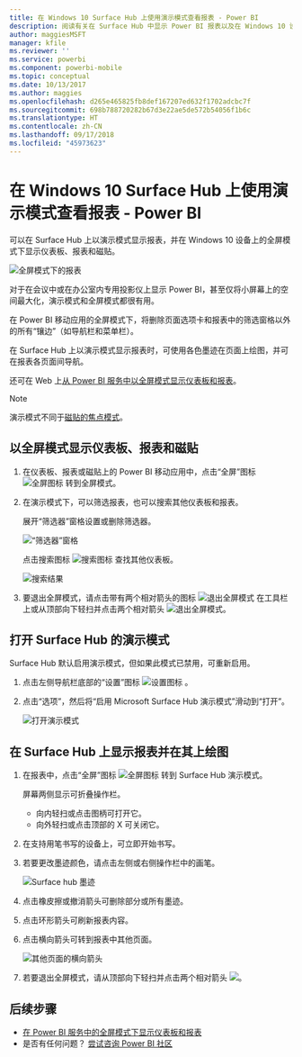 ```yaml
---
title: 在 Windows 10 Surface Hub 上使用演示模式查看报表 - Power BI
description: 阅读有关在 Surface Hub 中显示 Power BI 报表以及在 Windows 10 设备上以全屏模式显示 Power BI 仪表板、报表和磁贴的内容。
author: maggiesMSFT
manager: kfile
ms.reviewer: ''
ms.service: powerbi
ms.component: powerbi-mobile
ms.topic: conceptual
ms.date: 10/13/2017
ms.author: maggies
ms.openlocfilehash: d265e465825fb8def167207ed632f1702adcbc7f
ms.sourcegitcommit: 698b788720282b67d3e22ae5de572b54056f1b6c
ms.translationtype: HT
ms.contentlocale: zh-CN
ms.lasthandoff: 09/17/2018
ms.locfileid: "45973623"
---
```

# <a name="view-reports-in-presentation-mode-on-surface-hub-and-windows-10---power-bi"></a>在 Windows 10 Surface Hub 上使用演示模式查看报表 - Power BI
可以在 Surface Hub 上以演示模式显示报表，并在 Windows 10 设备上的全屏模式下显示仪表板、报表和磁贴。 

![全屏模式下的报表](./media/mobile-windows-10-app-presentation-mode/power-bi-presentation-mode.png)

对于在会议中或在办公室内专用投影仪上显示 Power BI，甚至仅将小屏幕上的空间最大化，演示模式和全屏模式都很有用。 

在 Power BI 移动应用的全屏模式下，将删除页面选项卡和报表中的筛选窗格以外的所有“镶边”（如导航栏和菜单栏）。

在 Surface Hub 上以演示模式显示报表时，可使用各色墨迹在页面上绘图，并可在报表各页面间导航。

还可在 Web 上[从 Power BI 服务中以全屏模式显示仪表板和报表](../../service-fullscreen-mode.md)。

> [!NOTE]
> 演示模式不同于[磁贴的焦点模式](mobile-tiles-in-the-mobile-apps.md)。
> 
> 

## <a name="display-dashboards-reports-and-tiles-in-full-screen-mode"></a>以全屏模式显示仪表板、报表和磁贴
1. 在仪表板、报表或磁贴上的 Power BI 移动应用中，点击“全屏”图标![全屏图标](././media/mobile-windows-10-app-presentation-mode/power-bi-full-screen-icon.png) 转到全屏模式。
2. 在演示模式下，可以筛选报表，也可以搜索其他仪表板和报表。
   
    展开“筛选器”窗格设置或删除筛选器。
   
    ![“筛选器”窗格](./media/mobile-windows-10-app-presentation-mode/power-bi-windows-10-presentation-filter.png)
   
     点击搜索图标 ![搜索图标](./media/mobile-windows-10-app-presentation-mode/power-bi-windows-10-presentation-search-icon.png) 查找其他仪表板。
   
    ![搜索结果](./media/mobile-windows-10-app-presentation-mode/power-bi-windows-10-search.png)
3. 要退出全屏模式，请点击带有两个相对箭头的图标 ![退出全屏模式](./media/mobile-windows-10-app-presentation-mode/power-bi-windows-10-exit-full-screen-icon.png) 在工具栏上或从顶部向下轻扫并点击两个相对箭头 ![退出全屏模式](./media/mobile-windows-10-app-presentation-mode/power-bi-windows-10-exit-full-screen-hub-icon.png)。

## <a name="turn-on-presentation-mode-for-surface-hub"></a>打开 Surface Hub 的演示模式
Surface Hub 默认启用演示模式，但如果此模式已禁用，可重新启用。

1. 点击左侧导航栏底部的“设置”图标 ![设置图标](./media/mobile-windows-10-app-presentation-mode/power-bi-settings-icon.png) 。
2. 点击“选项”，然后将“启用 Microsoft Surface Hub 演示模式”滑动到“打开”。
   
    ![打开演示模式](./media/mobile-windows-10-app-presentation-mode/power-bi-turn-on-presentation-mode.png)

## <a name="display-and-draw-on-reports-on-surface-hub"></a>在 Surface Hub 上显示报表并在其上绘图
1. 在报表中，点击“全屏”图标 ![全屏图标](././media/mobile-windows-10-app-presentation-mode/power-bi-full-screen-icon.png) 转到 Surface Hub 演示模式。
   
    屏幕两侧显示可折叠操作栏。 
   
   * 向内轻扫或点击图柄可打开它。
   * 向外轻扫或点击顶部的 X 可关闭它。
2. 在支持用笔书写的设备上，可立即开始书写。 
3. 若要更改墨迹颜色，请点击左侧或右侧操作栏中的画笔。
   
    ![Surface hub 墨迹](./media/mobile-windows-10-app-presentation-mode/power-bi-windows-10-surface-hub-ink.png)
4. 点击橡皮擦或撤消箭头可删除部分或所有墨迹。
5. 点击环形箭头可刷新报表内容。
6. 点击横向箭头可转到报表中其他页面。
   
    ![其他页面的横向箭头](./media/mobile-windows-10-app-presentation-mode/power-bi-windows-10-surface-hub-arrows.png)
7. 若要退出全屏模式，请从顶部向下轻扫并点击两个相对箭头 ![](./media/mobile-windows-10-app-presentation-mode/power-bi-windows-10-exit-full-screen-hub-icon.png)。

## <a name="next-steps"></a>后续步骤
* [在 Power BI 服务中的全屏模式下显示仪表板和报表](../../service-fullscreen-mode.md)
* 是否有任何问题？ [尝试咨询 Power BI 社区](http://community.powerbi.com/)

